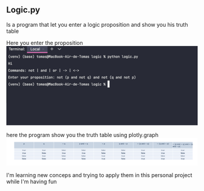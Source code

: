## Logic.py

Is a program that let you enter a logic proposition and show you his truth table

Here you enter the proposition
![terminal_image](./images/screenshot_terminal.png)

here the program show you the truth table using plotly.graph
![truth_table_image](./images/screenshot_result.png)

I'm learning new conceps and trying to apply them in this personal project while I'm having fun
